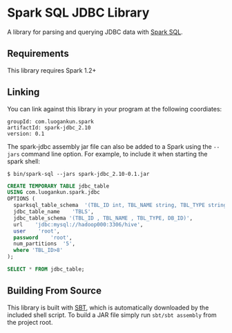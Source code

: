 # Spark SQL JDBC Library

A library for parsing and querying JDBC data with [Spark SQL](http://spark.apache.org/docs/latest/sql-programming-guide.html).

## Requirements

This library requires Spark 1.2+

## Linking
You can link against this library in your program at the following coordiates:

```
groupId: com.luogankun.spark
artifactId: spark-jdbc_2.10
version: 0.1
```
The spark-jdbc assembly jar file can also be added to a Spark using the `--jars` command line option.  For example, to include it when starting the spark shell:

```
$ bin/spark-sql --jars spark-jdbc_2.10-0.1.jar
```

```sql
CREATE TEMPORARY TABLE jdbc_table
USING com.luogankun.spark.jdbc
OPTIONS (
  sparksql_table_schema  '(TBL_ID int, TBL_NAME string, TBL_TYPE string, DB_ID int)',
  jdbc_table_name    'TBLS',
  jdbc_table_schema '(TBL_ID , TBL_NAME , TBL_TYPE, DB_ID)',
  url    'jdbc:mysql://hadoop000:3306/hive',
  user    'root',
  password    'root',
  num_partitions  '5',
  where 'TBL_ID>8'
);

SELECT * FROM jdbc_table;
```

## Building From Source
This library is built with [SBT](http://www.scala-sbt.org/0.13/docs/Command-Line-Reference.html), which is automatically downloaded by the included shell script. To build a JAR file simply run `sbt/sbt assembly` from the project root.


